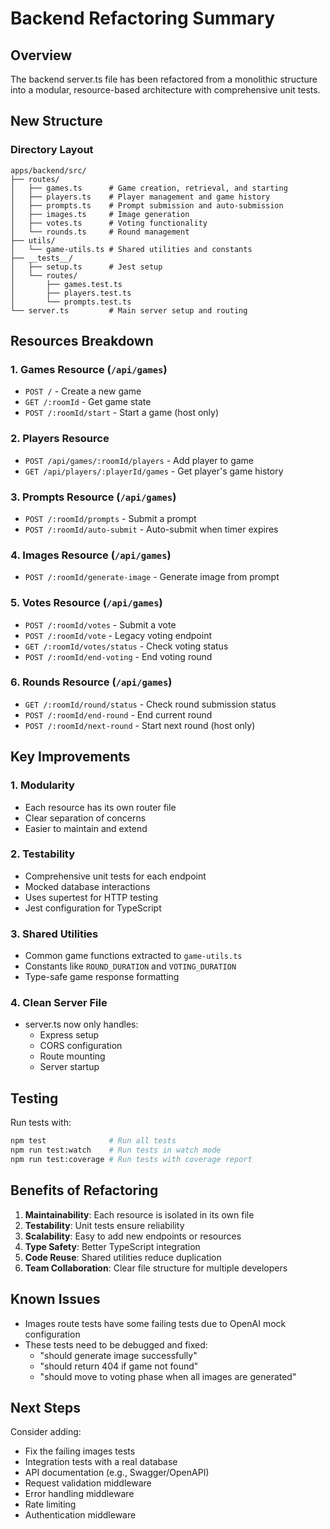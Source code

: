 # Backend Refactoring Summary

## Overview
The backend server.ts file has been refactored from a monolithic structure into a modular, resource-based architecture with comprehensive unit tests.

## New Structure

### Directory Layout
```
apps/backend/src/
├── routes/
│   ├── games.ts      # Game creation, retrieval, and starting
│   ├── players.ts    # Player management and game history
│   ├── prompts.ts    # Prompt submission and auto-submission
│   ├── images.ts     # Image generation
│   ├── votes.ts      # Voting functionality
│   └── rounds.ts     # Round management
├── utils/
│   └── game-utils.ts # Shared utilities and constants
├── __tests__/
│   ├── setup.ts      # Jest setup
│   └── routes/
│       ├── games.test.ts
│       ├── players.test.ts
│       └── prompts.test.ts
└── server.ts         # Main server setup and routing
```

## Resources Breakdown

### 1. Games Resource (`/api/games`)
- `POST /` - Create a new game
- `GET /:roomId` - Get game state
- `POST /:roomId/start` - Start a game (host only)

### 2. Players Resource
- `POST /api/games/:roomId/players` - Add player to game
- `GET /api/players/:playerId/games` - Get player's game history

### 3. Prompts Resource (`/api/games`)
- `POST /:roomId/prompts` - Submit a prompt
- `POST /:roomId/auto-submit` - Auto-submit when timer expires

### 4. Images Resource (`/api/games`)
- `POST /:roomId/generate-image` - Generate image from prompt

### 5. Votes Resource (`/api/games`)
- `POST /:roomId/votes` - Submit a vote
- `POST /:roomId/vote` - Legacy voting endpoint
- `GET /:roomId/votes/status` - Check voting status
- `POST /:roomId/end-voting` - End voting round

### 6. Rounds Resource (`/api/games`)
- `GET /:roomId/round/status` - Check round submission status
- `POST /:roomId/end-round` - End current round
- `POST /:roomId/next-round` - Start next round (host only)

## Key Improvements

### 1. Modularity
- Each resource has its own router file
- Clear separation of concerns
- Easier to maintain and extend

### 2. Testability
- Comprehensive unit tests for each endpoint
- Mocked database interactions
- Uses supertest for HTTP testing
- Jest configuration for TypeScript

### 3. Shared Utilities
- Common game functions extracted to `game-utils.ts`
- Constants like `ROUND_DURATION` and `VOTING_DURATION`
- Type-safe game response formatting

### 4. Clean Server File
- server.ts now only handles:
  - Express setup
  - CORS configuration
  - Route mounting
  - Server startup

## Testing

Run tests with:
```bash
npm test              # Run all tests
npm run test:watch    # Run tests in watch mode
npm run test:coverage # Run tests with coverage report
```

## Benefits of Refactoring

1. **Maintainability**: Each resource is isolated in its own file
2. **Testability**: Unit tests ensure reliability
3. **Scalability**: Easy to add new endpoints or resources
4. **Type Safety**: Better TypeScript integration
5. **Code Reuse**: Shared utilities reduce duplication
6. **Team Collaboration**: Clear file structure for multiple developers

## Known Issues

- Images route tests have some failing tests due to OpenAI mock configuration
- These tests need to be debugged and fixed:
  - "should generate image successfully"
  - "should return 404 if game not found"  
  - "should move to voting phase when all images are generated"

## Next Steps

Consider adding:
- Fix the failing images tests
- Integration tests with a real database
- API documentation (e.g., Swagger/OpenAPI)
- Request validation middleware
- Error handling middleware
- Rate limiting
- Authentication middleware